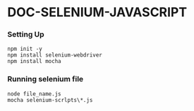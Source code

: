 # DOC-SELENIUM-JAVASCRIPT

### Setting Up
```
npm init -y 
npm install selenium-webdriver
npm install mocha
```

### Running selenium file
```
node file_name.js
mocha selenium-scrlpts\*.js
```
